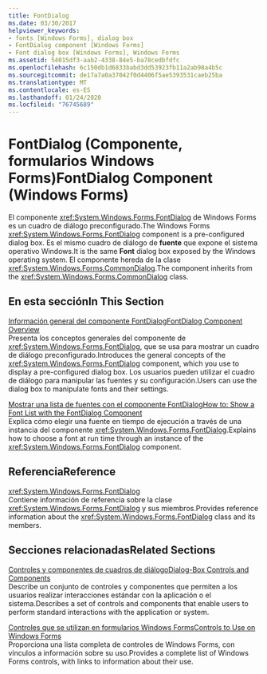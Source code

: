 ```yaml
---
title: FontDialog
ms.date: 03/30/2017
helpviewer_keywords:
- fonts [Windows Forms], dialog box
- FontDialog component [Windows Forms]
- Font dialog box [Windows Forms], Windows Forms
ms.assetid: 54015df3-aab2-4338-84e5-ba78cedbfdfc
ms.openlocfilehash: 6c150db1d6833babd3dd53923fb11a2ab98a4b5c
ms.sourcegitcommit: de17a7a0a37042f0d4406f5ae5393531caeb25ba
ms.translationtype: MT
ms.contentlocale: es-ES
ms.lasthandoff: 01/24/2020
ms.locfileid: "76745689"
---
```

# <a name="fontdialog-component-windows-forms"></a><span data-ttu-id="c46de-102">FontDialog (Componente, formularios Windows Forms)</span><span class="sxs-lookup"><span data-stu-id="c46de-102">FontDialog Component (Windows Forms)</span></span>
<span data-ttu-id="c46de-103">El componente <xref:System.Windows.Forms.FontDialog> de Windows Forms es un cuadro de diálogo preconfigurado.</span><span class="sxs-lookup"><span data-stu-id="c46de-103">The Windows Forms <xref:System.Windows.Forms.FontDialog> component is a pre-configured dialog box.</span></span> <span data-ttu-id="c46de-104">Es el mismo cuadro de diálogo de **fuente** que expone el sistema operativo Windows.</span><span class="sxs-lookup"><span data-stu-id="c46de-104">It is the same **Font** dialog box exposed by the Windows operating system.</span></span> <span data-ttu-id="c46de-105">El componente hereda de la clase <xref:System.Windows.Forms.CommonDialog>.</span><span class="sxs-lookup"><span data-stu-id="c46de-105">The component inherits from the <xref:System.Windows.Forms.CommonDialog> class.</span></span>  
  
## <a name="in-this-section"></a><span data-ttu-id="c46de-106">En esta sección</span><span class="sxs-lookup"><span data-stu-id="c46de-106">In This Section</span></span>  
 [<span data-ttu-id="c46de-107">Información general del componente FontDialog</span><span class="sxs-lookup"><span data-stu-id="c46de-107">FontDialog Component Overview</span></span>](fontdialog-component-overview-windows-forms.md)  
 <span data-ttu-id="c46de-108">Presenta los conceptos generales del componente de <xref:System.Windows.Forms.FontDialog>, que se usa para mostrar un cuadro de diálogo preconfigurado.</span><span class="sxs-lookup"><span data-stu-id="c46de-108">Introduces the general concepts of the <xref:System.Windows.Forms.FontDialog> component, which you use to display a pre-configured dialog box.</span></span> <span data-ttu-id="c46de-109">Los usuarios pueden utilizar el cuadro de diálogo para manipular las fuentes y su configuración.</span><span class="sxs-lookup"><span data-stu-id="c46de-109">Users can use the dialog box to manipulate fonts and their settings.</span></span>  
  
 [<span data-ttu-id="c46de-110">Mostrar una lista de fuentes con el componente FontDialog</span><span class="sxs-lookup"><span data-stu-id="c46de-110">How to: Show a Font List with the FontDialog Component</span></span>](how-to-show-a-font-list-with-the-fontdialog-component.md)  
 <span data-ttu-id="c46de-111">Explica cómo elegir una fuente en tiempo de ejecución a través de una instancia del componente <xref:System.Windows.Forms.FontDialog>.</span><span class="sxs-lookup"><span data-stu-id="c46de-111">Explains how to choose a font at run time through an instance of the <xref:System.Windows.Forms.FontDialog> component.</span></span>  
  
## <a name="reference"></a><span data-ttu-id="c46de-112">Referencia</span><span class="sxs-lookup"><span data-stu-id="c46de-112">Reference</span></span>  
 <xref:System.Windows.Forms.FontDialog>  
 <span data-ttu-id="c46de-113">Contiene información de referencia sobre la clase <xref:System.Windows.Forms.FontDialog> y sus miembros.</span><span class="sxs-lookup"><span data-stu-id="c46de-113">Provides reference information about the <xref:System.Windows.Forms.FontDialog> class and its members.</span></span>  
  
## <a name="related-sections"></a><span data-ttu-id="c46de-114">Secciones relacionadas</span><span class="sxs-lookup"><span data-stu-id="c46de-114">Related Sections</span></span>  
 [<span data-ttu-id="c46de-115">Controles y componentes de cuadros de diálogo</span><span class="sxs-lookup"><span data-stu-id="c46de-115">Dialog-Box Controls and Components</span></span>](dialog-box-controls-and-components-windows-forms.md)  
 <span data-ttu-id="c46de-116">Describe un conjunto de controles y componentes que permiten a los usuarios realizar interacciones estándar con la aplicación o el sistema.</span><span class="sxs-lookup"><span data-stu-id="c46de-116">Describes a set of controls and components that enable users to perform standard interactions with the application or system.</span></span>  
  
 [<span data-ttu-id="c46de-117">Controles que se utilizan en formularios Windows Forms</span><span class="sxs-lookup"><span data-stu-id="c46de-117">Controls to Use on Windows Forms</span></span>](controls-to-use-on-windows-forms.md)  
 <span data-ttu-id="c46de-118">Proporciona una lista completa de controles de Windows Forms, con vínculos a información sobre su uso.</span><span class="sxs-lookup"><span data-stu-id="c46de-118">Provides a complete list of Windows Forms controls, with links to information about their use.</span></span>
